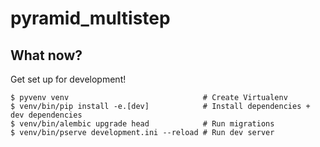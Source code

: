 # pyramid_multistep

## What now?
Get set up for development!

```
$ pyvenv venv                              # Create Virtualenv
$ venv/bin/pip install -e.[dev]            # Install dependencies + dev dependencies
$ venv/bin/alembic upgrade head            # Run migrations
$ venv/bin/pserve development.ini --reload # Run dev server
```